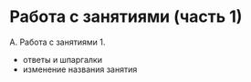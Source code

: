 # Работа с занятиями (часть 1)

A.	Работа с занятиями 1.
- ответы и шпаргалки
- изменение названия занятия
